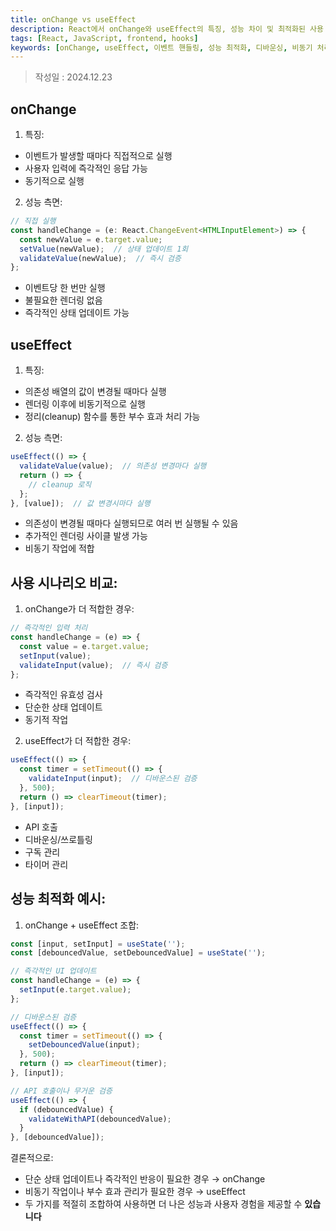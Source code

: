 ```yaml
---
title: onChange vs useEffect
description: React에서 onChange와 useEffect의 특징, 성능 차이 및 최적화된 사용 사례 설명
tags: [React, JavaScript, frontend, hooks]
keywords: [onChange, useEffect, 이벤트 핸들링, 성능 최적화, 디바운싱, 비동기 처리]
---
```


>작성일 : 2024.12.23


## onChange
1. 특징:
- 이벤트가 발생할 때마다 직접적으로 실행
- 사용자 입력에 즉각적인 응답 가능
- 동기적으로 실행

2. 성능 측면:
```typescript
// 직접 실행
const handleChange = (e: React.ChangeEvent<HTMLInputElement>) => {
  const newValue = e.target.value;
  setValue(newValue);  // 상태 업데이트 1회
  validateValue(newValue);  // 즉시 검증
};
```
- 이벤트당 한 번만 실행
- 불필요한 렌더링 없음
- 즉각적인 상태 업데이트 가능

## useEffect
1. 특징:
- 의존성 배열의 값이 변경될 때마다 실행
- 렌더링 이후에 비동기적으로 실행
- 정리(cleanup) 함수를 통한 부수 효과 처리 가능

2. 성능 측면:
```typescript
useEffect(() => {
  validateValue(value);  // 의존성 변경마다 실행
  return () => {
    // cleanup 로직
  };
}, [value]);  // 값 변경시마다 실행
```
- 의존성이 변경될 때마다 실행되므로 여러 번 실행될 수 있음
- 추가적인 렌더링 사이클 발생 가능
- 비동기 작업에 적합

## 사용 시나리오 비교:

1. onChange가 더 적합한 경우:
```typescript
// 즉각적인 입력 처리
const handleChange = (e) => {
  const value = e.target.value;
  setInput(value);
  validateInput(value);  // 즉시 검증
};
```
- 즉각적인 유효성 검사
- 단순한 상태 업데이트
- 동기적 작업

2. useEffect가 더 적합한 경우:
```typescript
useEffect(() => {
  const timer = setTimeout(() => {
    validateInput(input);  // 디바운스된 검증
  }, 500);
  return () => clearTimeout(timer);
}, [input]);
```
- API 호출
- 디바운싱/쓰로틀링
- 구독 관리
- 타이머 관리

## 성능 최적화 예시:

1. onChange + useEffect 조합:
```typescript
const [input, setInput] = useState('');
const [debouncedValue, setDebouncedValue] = useState('');

// 즉각적인 UI 업데이트
const handleChange = (e) => {
  setInput(e.target.value);
};

// 디바운스된 검증
useEffect(() => {
  const timer = setTimeout(() => {
    setDebouncedValue(input);
  }, 500);
  return () => clearTimeout(timer);
}, [input]);

// API 호출이나 무거운 검증
useEffect(() => {
  if (debouncedValue) {
    validateWithAPI(debouncedValue);
  }
}, [debouncedValue]);
```

결론적으로:
- 단순 상태 업데이트나 즉각적인 반응이 필요한 경우 → onChange
- 비동기 작업이나 부수 효과 관리가 필요한 경우 → useEffect
- 두 가지를 적절히 조합하여 사용하면 더 나은 성능과 사용자 경험을 제공할 수 **있습니다**